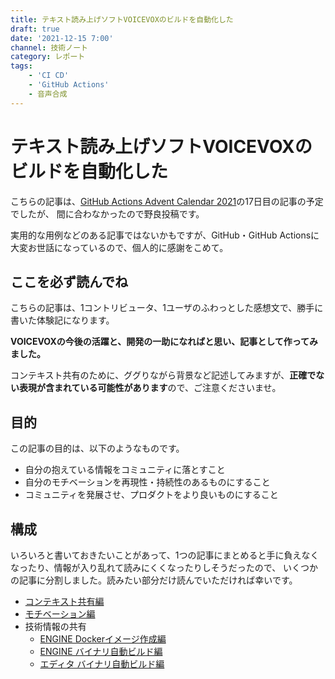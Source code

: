 ```yaml
---
title: テキスト読み上げソフトVOICEVOXのビルドを自動化した
draft: true
date: '2021-12-15 7:00'
channel: 技術ノート
category: レポート
tags:
    - 'CI CD'
    - 'GitHub Actions'
    - 音声合成
---
```

# テキスト読み上げソフトVOICEVOXのビルドを自動化した

こちらの記事は、[GitHub Actions Advent Calendar 2021](https://qiita.com/advent-calendar/2021/github-actions)の17日目の記事の予定でしたが、
間に合わなかったので野良投稿です。

実用的な用例などのある記事ではないかもですが、GitHub・GitHub Actionsに大変お世話になっているので、個人的に感謝をこめて。

## ここを必ず読んでね

こちらの記事は、1コントリビュータ、1ユーザのふわっとした感想文で、勝手に書いた体験記になります。

**VOICEVOXの今後の活躍と、開発の一助になればと思い、記事として作ってみました。**

コンテキスト共有のために、ググりながら背景など記述してみますが、**正確でない表現が含まれている可能性があります**ので、ご注意くださいませ。

<!--
    コンテキストの共有
    モチベーションの確認
    技術情報の共有
-->

## 目的

この記事の目的は、以下のようなものです。

- 自分の抱えている情報をコミュニティに落とすこと
- 自分のモチベーションを再現性・持続性のあるものにすること
- コミュニティを発展させ、プロダクトをより良いものにすること

## 構成

いろいろと書いておきたいことがあって、1つの記事にまとめると手に負えなくなったり、情報が入り乱れて読みにくくなったりしそうだったので、
いくつかの記事に分割しました。読みたい部分だけ読んでいただければ幸いです。

- [コンテキスト共有編](../voicevox_autobuild_context/)
- [モチベーション編](../voicevox_autobuild_motivation/)
- 技術情報の共有
    - [ENGINE Dockerイメージ作成編](../voicevox_autobuild_engine_docker/)
    - [ENGINE バイナリ自動ビルド編](../voicevox_autobuild_engine_binary/)
    - [エディタ バイナリ自動ビルド編](../voicevox_autobuild_editor_binary/)
